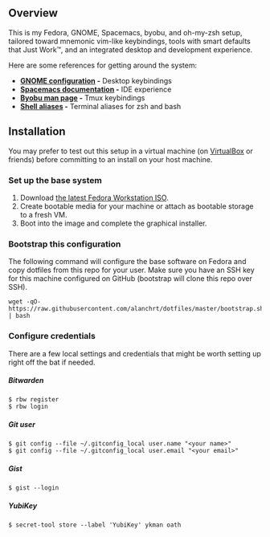 ## Overview

This is my Fedora, GNOME, Spacemacs, byobu, and oh-my-zsh setup, tailored toward mnemonic vim-like keybindings, tools with smart defaults that Just Work&trade;, and an integrated desktop and development experience.

Here are some references for getting around the system:

- **[GNOME configuration](roles/gnome/tasks/main.yml) -** Desktop keybindings
- **[Spacemacs documentation](http://develop.spacemacs.org/doc/DOCUMENTATION.html) -** IDE experience
- **[Byobu man page](http://manpages.ubuntu.com/manpages/zesty/en/man1/byobu.1.html#contenttoc8) -** Tmux keybindings
- **[Shell aliases](home/dot_bash_aliases) -** Terminal aliases for zsh and bash

## Installation

You may prefer to test out this setup in a virtual machine (on [VirtualBox](https://www.virtualbox.org/) or friends) before committing to an install on your host machine.

### Set up the base system

1. Download [the latest Fedora Workstation ISO](https://getfedora.org/en/workstation/download/).
2. Create bootable media for your machine or attach as bootable storage to a fresh VM.
3. Boot into the image and complete the graphical installer.

### Bootstrap this configuration

The following command will configure the base software on Fedora and copy dotfiles from this repo for your user. Make sure you have an SSH key for this machine configured on GitHub (bootstrap will clone this repo over SSH).

```shell
wget -qO- https://raw.githubusercontent.com/alanchrt/dotfiles/master/bootstrap.sh | bash
```
### Configure credentials

There are a few local settings and credentials that might be worth setting up right off the bat if needed.

##### Bitwarden

```
$ rbw register
$ rbw login
```

##### Git user

```
$ git config --file ~/.gitconfig_local user.name "<your name>"
$ git config --file ~/.gitconfig_local user.email "<your email>"
```

##### Gist

```
$ gist --login
```

##### YubiKey

```
$ secret-tool store --label 'YubiKey' ykman oath
```
